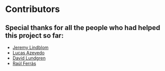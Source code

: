 # Contributors

## Special thanks for all the people who had helped this project so far:

- [Jeremy Lindblom](https://github.com/jeremeamia)
- [Lucas Azevedo](https://github.com/lhsazevedo)
- [David Lundgren](https://github.com/dlundgren)
- [Raúl Ferràs](https://github.com/raulferras)
